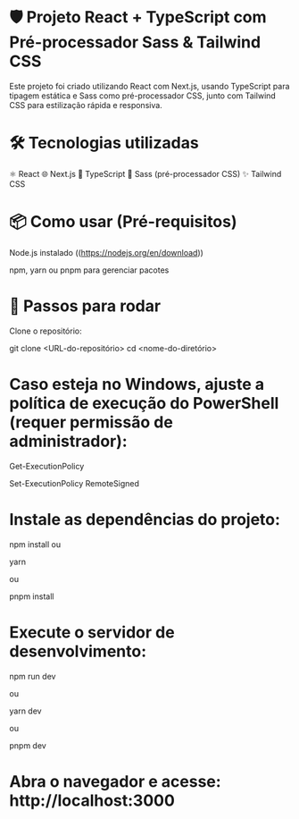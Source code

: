 # 🛡️ Projeto React + TypeScript com Pré-processador Sass & Tailwind CSS 

Este projeto foi criado utilizando React com Next.js, usando TypeScript para tipagem estática e Sass como pré-processador CSS, junto com Tailwind CSS para estilização rápida e responsiva.
  

# 🛠️ Tecnologias utilizadas 

⚛️ React
🌐 Next.js
💙 TypeScript
🎨 Sass (pré-processador CSS)
✨ Tailwind CSS


# 📦 Como usar  (Pré-requisitos)


Node.js instalado ((https://nodejs.org/en/download)) 

 npm, yarn ou pnpm para gerenciar pacotes 



# 🏁 Passos para rodar


Clone o repositório:

git clone <URL-do-repositório>
cd <nome-do-diretório>


# Caso esteja no Windows, ajuste a política de execução do PowerShell (requer permissão de administrador):

Get-ExecutionPolicy


Set-ExecutionPolicy RemoteSigned


# Instale as dependências do projeto:

npm install
ou

yarn

ou

pnpm install

# Execute o servidor de desenvolvimento:

npm run dev 

ou

yarn dev

 ou
 
pnpm dev

# Abra o navegador e acesse: http://localhost:3000


